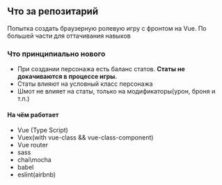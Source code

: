 ## Что за репозитарий

Попытка создать браузерную ролевую игру с фронтом на Vue. По большей части для оттачивания навыков


### Что принципиально нового
- При создании персонажа есть баланс статов. **Статы не докачиваются в процессе игры.**
- Статы влияют на условный класс персонажа
- Шмот не влияет на статы, только на модификаторы(урон, броня и т.п.)



#### На чём работает
- Vue (Type Script)
- Vuex(with vue-class && vue-class-component)
- Vue router
- sass
- chai\mocha
- babel
- eslint(airbnb)
